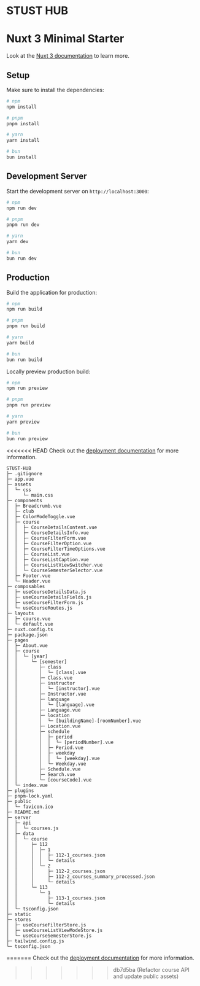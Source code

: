 # STUST HUB
# Nuxt 3 Minimal Starter

Look at the [Nuxt 3 documentation](https://nuxt.com/docs/getting-started/introduction) to learn more.

## Setup

Make sure to install the dependencies:

```bash
# npm
npm install

# pnpm
pnpm install

# yarn
yarn install

# bun
bun install
```

## Development Server

Start the development server on `http://localhost:3000`:

```bash
# npm
npm run dev

# pnpm
pnpm run dev

# yarn
yarn dev

# bun
bun run dev
```

## Production

Build the application for production:

```bash
# npm
npm run build

# pnpm
pnpm run build

# yarn
yarn build

# bun
bun run build
```

Locally preview production build:

```bash
# npm
npm run preview

# pnpm
pnpm run preview

# yarn
yarn preview

# bun
bun run preview
```

<<<<<<< HEAD
Check out the [deployment documentation](https://nuxt.com/docs/getting-started/deployment) for more information.
```
STUST-HUB
├─ .gitignore
├─ app.vue
├─ assets
│  └─ css
│     └─ main.css
├─ components
│  ├─ Breadcrumb.vue
│  ├─ club
│  ├─ ColorModeToggle.vue
│  ├─ course
│  │  ├─ CourseDetailsContent.vue
│  │  ├─ CourseDetailsInfo.vue
│  │  ├─ CourseFilterForm.vue
│  │  ├─ CourseFilterOption.vue
│  │  ├─ CourseFilterTimeOptions.vue
│  │  ├─ CourseList.vue
│  │  ├─ CourseListCaption.vue
│  │  ├─ CourseListViewSwitcher.vue
│  │  └─ CourseSemesterSelector.vue
│  ├─ Footer.vue
│  └─ Header.vue
├─ composables
│  ├─ useCourseDetailsData.js
│  ├─ useCourseDetailsFields.js
│  ├─ useCourseFilterForm.js
│  └─ useCourseRoutes.js
├─ layouts
│  ├─ course.vue
│  └─ default.vue
├─ nuxt.config.ts
├─ package.json
├─ pages
│  ├─ About.vue
│  ├─ course
│  │  └─ [year]
│  │     └─ [semester]
│  │        ├─ class
│  │        │  └─ [class].vue
│  │        ├─ Class.vue
│  │        ├─ instructor
│  │        │  └─ [instructor].vue
│  │        ├─ Instructor.vue
│  │        ├─ language
│  │        │  └─ [language].vue
│  │        ├─ Language.vue
│  │        ├─ location
│  │        │  └─ [buildingName]-[roomNumber].vue
│  │        ├─ Location.vue
│  │        ├─ schedule
│  │        │  ├─ period
│  │        │  │  └─ [periodNumber].vue
│  │        │  ├─ Period.vue
│  │        │  ├─ weekday
│  │        │  │  └─ [weekday].vue
│  │        │  └─ Weekday.vue
│  │        ├─ Schedule.vue
│  │        ├─ Search.vue
│  │        └─ [courseCode].vue
│  └─ index.vue
├─ plugins
├─ pnpm-lock.yaml
├─ public
│  └─ favicon.ico
├─ README.md
├─ server
│  ├─ api
│  │  └─ courses.js
│  ├─ data
│  │  └─ course
│  │     ├─ 112
│  │     │  ├─ 1
│  │     │  │  ├─ 112-1_courses.json
│  │     │  │  └─ details
│  │     │  └─ 2
│  │     │     ├─ 112-2_courses.json
│  │     │     ├─ 112-2_courses_summary_processed.json
│  │     │     └─ details
│  │     └─ 113
│  │        └─ 1
│  │           ├─ 113-1_courses.json
│  │           └─ details
│  └─ tsconfig.json
├─ static
├─ stores
│  ├─ useCourseFilterStore.js
│  ├─ useCourseListViewModeStore.js
│  └─ useCourseSemesterStore.js
├─ tailwind.config.js
└─ tsconfig.json

```
=======
Check out the [deployment documentation](https://nuxt.com/docs/getting-started/deployment) for more information.
>>>>>>> db7d5ba (Refactor course API and update public assets)
